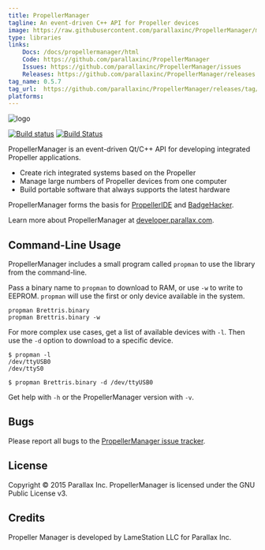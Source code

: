 ```yaml
---
title: PropellerManager
tagline: An event-driven C++ API for Propeller devices
image: https://raw.githubusercontent.com/parallaxinc/PropellerManager/master/gfx/PropellerManager.png
type: libraries
links:
    Docs: /docs/propellermanager/html
    Code: https://github.com/parallaxinc/PropellerManager
    Issues: https://github.com/parallaxinc/PropellerManager/issues
    Releases: https://github.com/parallaxinc/PropellerManager/releases
tag_name: 0.5.7
tag_url:  https://github.com/parallaxinc/PropellerManager/releases/tag/0.5.7
platforms:
---
```

![logo](https://github.com/parallaxinc/PropellerManager/raw/master/https://raw.githubusercontent.com/parallaxinc/PropellerManager/master/gfx/PropellerManager.png)

[![Build status](https://github.com/parallaxinc/PropellerManager/raw/master/https://ci.appveyor.com/api/projects/status/8mwhkfrbnvuwlo1m?svg=true)](https://ci.appveyor.com/project/bweir/propellermanager) [![Build Status](https://github.com/parallaxinc/PropellerManager/raw/master/https://travis-ci.org/parallaxinc/PropellerManager.svg)](https://travis-ci.org/parallaxinc/PropellerManager)

PropellerManager is an event-driven Qt/C++ API for developing integrated Propeller applications.

- Create rich integrated systems based on the Propeller
- Manage large numbers of Propeller devices from one computer
- Build portable software that always supports the latest hardware

PropellerManager forms the basis for [PropellerIDE](https://github.com/parallaxinc/PropellerIDE) and [BadgeHacker](https://github.com/parallaxinc/BadgeHacker).

Learn more about PropellerManager at [developer.parallax.com](http://developer.parallax.com/projects/propellermanager/doc/html/).

## Command-Line Usage

PropellerManager includes a small program called `propman` to use the library from the command-line.

Pass a binary name to `propman` to download to RAM, or use `-w` to write to EEPROM. `propman` will use the first or only device available in the system.

    propman Brettris.binary
    propman Brettris.binary -w

For more complex use cases, get a list of available devices with `-l`. Then use the `-d` option to download to a specific device.

    $ propman -l
    /dev/ttyUSB0
    /dev/ttyS0

    $ propman Brettris.binary -d /dev/ttyUSB0

Get help with `-h` or the PropellerManager version with `-v`.

## Bugs

Please report all bugs to the [PropellerManager issue tracker](https://lamestation.atlassian.net/projects/PROPMAN/issues).

## License

Copyright © 2015 Parallax Inc. PropellerManager is licensed under the GNU Public License v3.

## Credits

Propeller Manager is developed by LameStation LLC for Parallax Inc.

